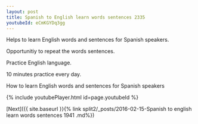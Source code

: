 ```yaml
---
layout: post
title: Spanish to English learn words sentences 2335 
youtubeId: eCmKGYDq3gg
---
```

 
 
Helps to learn English words and sentences for Spanish speakers.

Opportunitiy to repeat the words sentences. 

Practice English language. 
 
10 minutes practice every day. 
 
How to learn English words and sentences for Spanish speakers 
 
{% include youtubePlayer.html id=page.youtubeId %}
 
 
[Next]({{ site.baseurl }}{% link  split2/_posts/2016-02-15-Spanish to english learn words sentences 1941 .md%})
 
